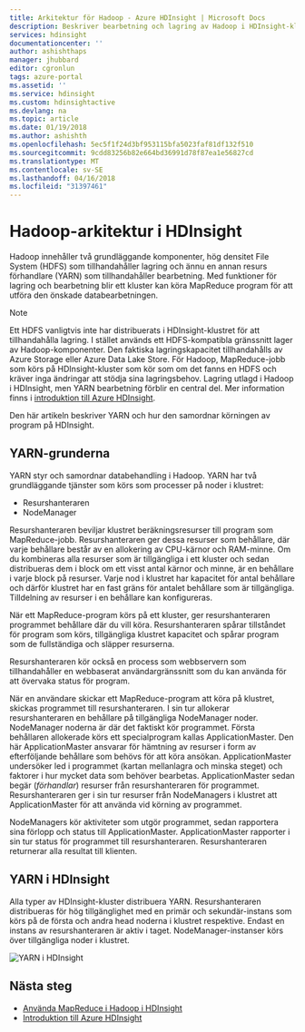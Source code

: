 ```yaml
---
title: Arkitektur för Hadoop - Azure HDInsight | Microsoft Docs
description: Beskriver bearbetning och lagring av Hadoop i HDInsight-kluster.
services: hdinsight
documentationcenter: ''
author: ashishthaps
manager: jhubbard
editor: cgronlun
tags: azure-portal
ms.assetid: ''
ms.service: hdinsight
ms.custom: hdinsightactive
ms.devlang: na
ms.topic: article
ms.date: 01/19/2018
ms.author: ashishth
ms.openlocfilehash: 5ec5f1f24d3bf953115bfa5023faf81df132f510
ms.sourcegitcommit: 9cdd83256b82e664bd36991d78f87ea1e56827cd
ms.translationtype: MT
ms.contentlocale: sv-SE
ms.lasthandoff: 04/16/2018
ms.locfileid: "31397461"
---
```

# <a name="hadoop-architecture-in-hdinsight"></a>Hadoop-arkitektur i HDInsight

Hadoop innehåller två grundläggande komponenter, hög densitet File System (HDFS) som tillhandahåller lagring och ännu en annan resurs förhandlare (YARN) som tillhandahåller bearbetning. Med funktioner för lagring och bearbetning blir ett kluster kan köra MapReduce program för att utföra den önskade databearbetningen.

> [!NOTE]
> Ett HDFS vanligtvis inte har distribuerats i HDInsight-klustret för att tillhandahålla lagring. I stället används ett HDFS-kompatibla gränssnitt lager av Hadoop-komponenter. Den faktiska lagringskapacitet tillhandahålls av Azure Storage eller Azure Data Lake Store. För Hadoop, MapReduce-jobb som körs på HDInsight-kluster som kör som om det fanns en HDFS och kräver inga ändringar att stödja sina lagringsbehov. Lagring utlagd i Hadoop i HDInsight, men YARN bearbetning förblir en central del. Mer information finns i [introduktion till Azure HDInsight](hadoop/apache-hadoop-introduction.md).

Den här artikeln beskriver YARN och hur den samordnar körningen av program på HDInsight.

## <a name="yarn-basics"></a>YARN-grunderna 

YARN styr och samordnar databehandling i Hadoop. YARN har två grundläggande tjänster som körs som processer på noder i klustret: 

* Resurshanteraren 
* NodeManager

Resurshanteraren beviljar klustret beräkningsresurser till program som MapReduce-jobb. Resurshanteraren ger dessa resurser som behållare, där varje behållare består av en allokering av CPU-kärnor och RAM-minne. Om du kombineras alla resurser som är tillgängliga i ett kluster och sedan distribueras dem i block om ett visst antal kärnor och minne, är en behållare i varje block på resurser. Varje nod i klustret har kapacitet för antal behållare och därför klustret har en fast gräns för antalet behållare som är tillgängliga. Tilldelning av resurser i en behållare kan konfigureras. 

När ett MapReduce-program körs på ett kluster, ger resurshanteraren programmet behållare där du vill köra. Resurshanteraren spårar tillståndet för program som körs, tillgängliga klustret kapacitet och spårar program som de fullständiga och släpper resurserna. 

Resurshanteraren kör också en process som webbservern som tillhandahåller en webbaserat användargränssnitt som du kan använda för att övervaka status för program. 

När en användare skickar ett MapReduce-program att köra på klustret, skickas programmet till resurshanteraren. I sin tur allokerar resurshanteraren en behållare på tillgängliga NodeManager noder. NodeManager noderna är där det faktiskt kör programmet. Första behållaren allokerade körs ett specialprogram kallas ApplicationMaster. Den här ApplicationMaster ansvarar för hämtning av resurser i form av efterföljande behållare som behövs för att köra ansökan. ApplicationMaster undersöker led i programmet (kartan mellanlagra och minska steget) och faktorer i hur mycket data som behöver bearbetas. ApplicationMaster sedan begär (*förhandlar*) resurser från resurshanteraren för programmet. Resurshanteraren ger i sin tur resurser från NodeManagers i klustret att ApplicationMaster för att använda vid körning av programmet. 

NodeManagers kör aktiviteter som utgör programmet, sedan rapportera sina förlopp och status till ApplicationMaster. ApplicationMaster rapporter i sin tur status för programmet till resurshanteraren. Resurshanteraren returnerar alla resultat till klienten.

## <a name="yarn-on-hdinsight"></a>YARN i HDInsight

Alla typer av HDInsight-kluster distribuera YARN. Resurshanteraren distribueras för hög tillgänglighet med en primär och sekundär-instans som körs på de första och andra head noderna i klustret respektive. Endast en instans av resurshanteraren är aktiv i taget. NodeManager-instanser körs över tillgängliga noder i klustret.

![YARN i HDInsight](./media/hdinsight-hadoop-architecture/yarn-on-hdinsight.png)

## <a name="next-steps"></a>Nästa steg

* [Använda MapReduce i Hadoop i HDInsight](hadoop/hdinsight-use-mapreduce.md)
* [Introduktion till Azure HDInsight](hadoop/apache-hadoop-introduction.md)
